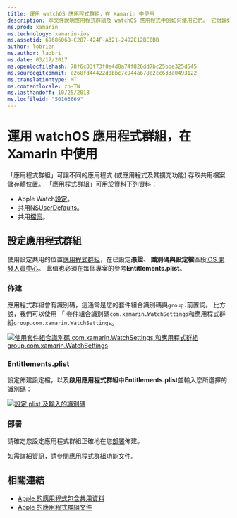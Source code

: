 ```yaml
---
title: 運用 watchOS 應用程式群組，在 Xamarin 中使用
description: 本文件說明應用程式群組及 watchOS 應用程式中的如何使用它們。 它討論如何設定應用程式群組，佈建需求、 Entitlements.plist 考量，以及部署。
ms.prod: xamarin
ms.technology: xamarin-ios
ms.assetid: 6968606B-C287-424F-A321-2492E12BC0BB
author: lobrien
ms.author: laobri
ms.date: 03/17/2017
ms.openlocfilehash: 78f6c03f73f0e4d8a74f826dd7bc25bbe325d545
ms.sourcegitcommit: e268fd44422d0bbc7c944a678e2cc633a0493122
ms.translationtype: MT
ms.contentlocale: zh-TW
ms.lasthandoff: 10/25/2018
ms.locfileid: "50103669"
---
```

# <a name="working-with-watchos-app-groups-in-xamarin"></a>運用 watchOS 應用程式群組，在 Xamarin 中使用


「應用程式群組」可讓不同的應用程式 (或應用程式及其擴充功能) 存取共用檔案儲存體位置。 「應用程式群組」可用於資料下列資料：

- Apple Watch[設定](~/ios/watchos/app-fundamentals/settings.md)。
- 共用[NSUserDefaults](~/ios/watchos/app-fundamentals/parent-app.md#nsuserdefaults)。
- 共用[檔案](~/ios/watchos/app-fundamentals/parent-app.md#files)。

## <a name="configure-an-app-group"></a>設定應用程式群組

使用設定共用的位置[應用程式群組](https://developer.apple.com/library/ios/documentation/Miscellaneous/Reference/EntitlementKeyReference/Chapters/EnablingAppSandbox.html#//apple_ref/doc/uid/TP40011195-CH4-SW19)，在已設定**憑證、 識別碼與設定檔**區段[iOS 開發人員中心](https://developer.apple.com/devcenter/ios/)。 此值也必須在每個專案的參考**Entitlements.plist**。

### <a name="provisioning"></a>佈建

應用程式群組會有識別碼，這通常是您的套件組合識別碼與`group.`前置詞。 比方說，我們可以使用 「 套件組合識別碼`com.xamarin.WatchSettings`和應用程式群組`group.com.xamarin.WatchSettings`。

[![](app-groups-images/app-group-sml.png "使用套件組合識別碼 com.xamarin.WatchSettings 和應用程式群組 group.com.xamarin.WatchSettings")](app-groups-images/app-group.png#lightbox)

### <a name="entitlementsplist"></a>Entitlements.plist

設定佈建設定檔，以及**啟用應用程式群組**中**Entitlements.plist**並輸入您所選擇的識別碼：

[![](app-groups-images/entitlements-sml.png "設定 plist 及輸入的識別碼")](app-groups-images/entitlements.png#lightbox)


### <a name="deployment"></a>部署

請確定您設定應用程式群組正確地在您[部署](~/ios/watchos/deploy-test/index.md#App_Groups)佈建。


如需詳細資訊，請參閱[應用程式群組功能](~/ios/deploy-test/provisioning/capabilities/app-groups-capabilities.md)文件。


## <a name="related-links"></a>相關連結

- [Apple 的應用程式包含共用資料](https://developer.apple.com/library/ios/documentation/General/Conceptual/ExtensibilityPG/ExtensionScenarios.html)
- [Apple 的應用程式群組文件](https://developer.apple.com/library/ios/documentation/Miscellaneous/Reference/EntitlementKeyReference/Chapters/EnablingAppSandbox.html#//apple_ref/doc/uid/TP40011195-CH4-SW19)
